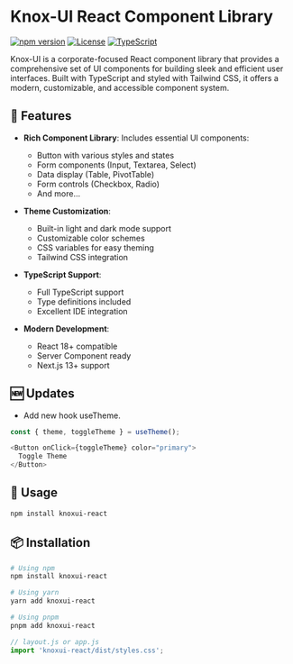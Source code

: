 # Knox-UI React Component Library

[![npm version](https://img.shields.io/npm/v/knoxui-react.svg)](https://www.npmjs.com/package/knoxui-react)
[![License](https://img.shields.io/badge/license-Apache--2.0-blue.svg)](https://github.com/CoderKnox/knoxui-react/blob/main/LICENSE)
[![TypeScript](https://img.shields.io/badge/TypeScript-97.8%25-blue)](https://github.com/CoderKnox/knoxui-react)

Knox-UI is a corporate-focused React component library that provides a comprehensive set of UI components for building sleek and efficient user interfaces. Built with TypeScript and styled with Tailwind CSS, it offers a modern, customizable, and accessible component system.

## 🌟 Features

- **Rich Component Library**: Includes essential UI components:
  - Button with various styles and states
  - Form components (Input, Textarea, Select)
  - Data display (Table, PivotTable)
  - Form controls (Checkbox, Radio)
  - And more...

- **Theme Customization**:
  - Built-in light and dark mode support
  - Customizable color schemes
  - CSS variables for easy theming
  - Tailwind CSS integration

- **TypeScript Support**:
  - Full TypeScript support
  - Type definitions included
  - Excellent IDE integration

- **Modern Development**:
  - React 18+ compatible
  - Server Component ready
  - Next.js 13+ support

## 🆕 Updates

- Add new hook useTheme.

```js
const { theme, toggleTheme } = useTheme();

<Button onClick={toggleTheme} color="primary">
  Toggle Theme
</Button>
```

## 🚀 Usage

```bash
npm install knoxui-react
```

## 📦 Installation

```bash
# Using npm
npm install knoxui-react

# Using yarn
yarn add knoxui-react

# Using pnpm
pnpm add knoxui-react
```

```js
// layout.js or app.js
import 'knoxui-react/dist/styles.css';
```